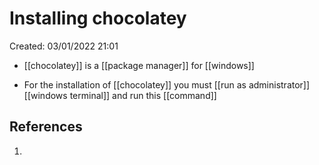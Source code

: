 # Installing chocolatey 
Created: 03/01/2022 21:01 

* [[chocolatey]] is a [[package manager]] for [[windows]] 

* For the installation of [[chocolatey]] you must [[run as administrator]] [[windows terminal]] and run this [[command]] 

## References 
1. 